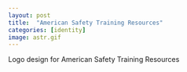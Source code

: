 ```yaml
---
layout: post
title:  "American Safety Training Resources"
categories: [identity]
image: astr.gif
---
```


Logo design for American Safety Training Resources